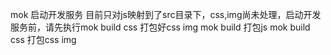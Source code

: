 mok 启动开发服务 目前只对js映射到了src目录下，css,img尚未处理，启动开发服务前，请先执行mok build css 打包好css img
mok build 打包js
mok build css 打包css img